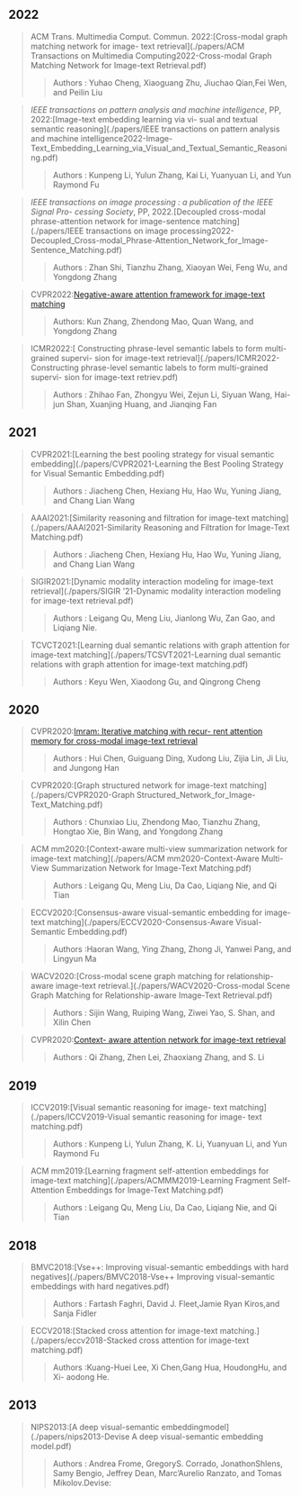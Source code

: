 ## 2022

> ACM Trans. Multimedia Comput. Commun. 2022:[Cross-modal graph matching network for image- text retrieval](./papers/ACM Transactions on Multimedia Computing2022-Cross-modal Graph Matching Network for Image-text Retrieval.pdf)
>
> > Authors : Yuhao Cheng, Xiaoguang Zhu, Jiuchao Qian,Fei Wen, and Peilin Liu

> *IEEE transactions on pattern* *analysis* *and* *machine* *intelligence*, PP, 2022:[Image-text embedding learning via vi- sual and textual semantic reasoning](./papers/IEEE transactions on pattern analysis and machine intelligence2022-Image-Text_Embedding_Learning_via_Visual_and_Textual_Semantic_Reasoning.pdf)
>
> > Authors : Kunpeng Li, Yulun Zhang, Kai Li, Yuanyuan Li, and Yun Raymond Fu

> *IEEE* *transactions* *on image processing :* *a publication of the IEEE Signal Pro- cessing Society*, PP, 2022.[Decoupled cross-modal phrase-attention network for image-sentence matching](./papers/IEEE transactions on image processing2022-Decoupled_Cross-modal_Phrase-Attention_Network_for_Image-Sentence_Matching.pdf)
>
> > Authors : Zhan Shi, Tianzhu Zhang, Xiaoyan Wei, Feng Wu, and Yongdong Zhang

> CVPR2022:[Negative-aware attention framework for image-text matching](./papers/CVPR_2022_paper_Negative-Aware_Attention_Framework_for_Image-Text_Matching.pdf)
>
> > Authors: Kun Zhang, Zhendong Mao, Quan Wang, and Yongdong Zhang

> ICMR2022:[ Constructing phrase-level semantic labels to form multi-grained supervi- sion for image-text retrieval](./papers/ICMR2022-Constructing phrase-level semantic labels to form multi-grained supervi- sion for image-text retriev.pdf)
>
> > Authors : Zhihao Fan, Zhongyu Wei, Zejun Li, Siyuan Wang, Hai- jun Shan, Xuanjing Huang, and Jianqing Fan

## 2021

> CVPR2021:[Learning the best pooling strategy for visual semantic embedding](./papers/CVPR2021-Learning the Best Pooling Strategy for Visual Semantic Embedding.pdf)
>
> > Authors : Jiacheng Chen, Hexiang Hu, Hao Wu, Yuning Jiang, and Chang Lian Wang

> AAAI2021:[Similarity reasoning and filtration for image-text matching](./papers/AAAI2021-Similarity Reasoning and Filtration for Image-Text Matching.pdf)
>
> > Authors : Jiacheng Chen, Hexiang Hu, Hao Wu, Yuning Jiang, and Chang Lian Wang

> SIGIR2021:[Dynamic modality interaction modeling for image-text retrieval](./papers/SIGIR ’21-Dynamic modality interaction modeling for image-text retrieval.pdf)
>
> > Authors : Leigang Qu, Meng Liu, Jianlong Wu, Zan Gao, and Liqiang Nie. 

> TCVCT2021:[Learning dual semantic relations with graph attention for image-text matching](./papers/TCSVT2021-Learning dual semantic relations with graph attention for image-text matching.pdf)
>
> > Authors : Keyu Wen, Xiaodong Gu, and Qingrong Cheng

## 2020

> CVPR2020:[Imram: Iterative matching with recur- rent attention memory for cross-modal image-text retrieval](./papers/CVPR2020-Imram-Iterative_matching_with_recurrent_attention_memory_for_cross-modal_image-text_retrieval.pdf)
>
> > Authors : Hui Chen, Guiguang Ding, Xudong Liu, Zijia Lin, Ji Liu, and Jungong Han

> CVPR2020:[Graph structured network for image-text matching](./papers/CVPR2020-Graph Structured_Network_for_Image-Text_Matching.pdf)
>
> > Authors : Chunxiao Liu, Zhendong Mao, Tianzhu Zhang, Hongtao Xie, Bin Wang, and Yongdong Zhang

> ACM mm2020:[Context-aware multi-view summarization network for image-text matching](./papers/ACM mm2020-Context-Aware Multi-View Summarization Network for Image-Text Matching.pdf)
>
> > Authors : Leigang Qu, Meng Liu, Da Cao, Liqiang Nie, and Qi Tian

> ECCV2020:[Consensus-aware visual-semantic embedding for image-text matching](./papers/ECCV2020-Consensus-Aware Visual-Semantic Embedding.pdf)
>
> > Authors :Haoran Wang, Ying Zhang, Zhong Ji, Yanwei Pang, and Lingyun Ma

> WACV2020:[Cross-modal scene graph matching for relationship- aware image-text retrieval.](./papers/WACV2020-Cross-modal Scene Graph Matching for Relationship-aware Image-Text Retrieval.pdf)
>
> > Authors : Sijin Wang, Ruiping Wang, Ziwei Yao, S. Shan, and Xilin Chen

> CVPR2020:[Context- aware attention network for image-text retrieval](./papers/CVPR_2020-context-Aware_Attention_Network_for_Image-Text_Retrieval.pdf)
>
> > Authors : Qi Zhang, Zhen Lei, Zhaoxiang Zhang, and S. Li

## 2019

> ICCV2019:[Visual semantic reasoning for image- text matching](./papers/ICCV2019-Visual semantic reasoning for image- text matching.pdf)
>
> > Authors : Kunpeng Li, Yulun Zhang, K. Li, Yuanyuan Li, and Yun Raymond Fu

> ACM mm2019:[Learning fragment self-attention embeddings for image-text matching](./papers/ACMMM2019-Learning Fragment Self-Attention Embeddings for Image-Text Matching.pdf)
>
> > Authors : Leigang Qu, Meng Liu, Da Cao, Liqiang Nie, and Qi Tian

## 2018

> BMVC2018:[Vse++: Improving visual-semantic embeddings with hard negatives](./papers/BMVC2018-Vse++ Improving visual-semantic embeddings with hard negatives.pdf)
>
> > Authors : Fartash Faghri, David J. Fleet,Jamie Ryan Kiros,and Sanja Fidler

> ECCV2018:[Stacked cross attention for image-text matching.](./papers/eccv2018-Stacked cross attention for image-text matching.pdf)
>
> > Authors :Kuang-Huei Lee, Xi Chen,Gang Hua, HoudongHu, and Xi- aodong He.

## 2013

> NIPS2013:[A deep visual-semantic embeddingmodel](./papers/nips2013-Devise A deep visual-semantic embedding model.pdf)
>
> > Authors : Andrea Frome, GregoryS. Corrado, JonathonShlens, Samy Bengio, Jeffrey Dean, Marc’Aurelio Ranzato, and Tomas Mikolov.Devise:

